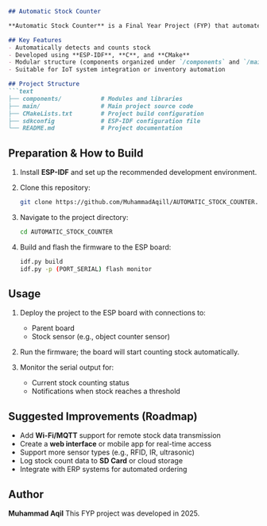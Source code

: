 ````markdown
## Automatic Stock Counter

**Automatic Stock Counter** is a Final Year Project (FYP) that automates the stock counting process using electronics (ESP-IDF microcontroller) with a simple user interface.

## Key Features
- Automatically detects and counts stock  
- Developed using **ESP-IDF**, **C**, and **CMake**  
- Modular structure (components organized under `/components` and `/main`)  
- Suitable for IoT system integration or inventory automation  

## Project Structure
```text
├── components/           # Modules and libraries
├── main/                 # Main project source code
├── CMakeLists.txt        # Project build configuration
├── sdkconfig             # ESP-IDF configuration file
└── README.md             # Project documentation
````

## Preparation & How to Build

1. Install **ESP-IDF** and set up the recommended development environment.
2. Clone this repository:

   ```bash
   git clone https://github.com/MuhammadAqill/AUTOMATIC_STOCK_COUNTER.git
   ```
3. Navigate to the project directory:

   ```bash
   cd AUTOMATIC_STOCK_COUNTER
   ```
4. Build and flash the firmware to the ESP board:

   ```bash
   idf.py build
   idf.py -p (PORT_SERIAL) flash monitor
   ```

## Usage

1. Deploy the project to the ESP board with connections to:

   * Parent board
   * Stock sensor (e.g., object counter sensor)
2. Run the firmware; the board will start counting stock automatically.
3. Monitor the serial output for:

   * Current stock counting status
   * Notifications when stock reaches a threshold

## Suggested Improvements (Roadmap)

* Add **Wi-Fi/MQTT** support for remote stock data transmission
* Create a **web interface** or mobile app for real-time access
* Support more sensor types (e.g., RFID, IR, ultrasonic)
* Log stock count data to **SD Card** or cloud storage
* Integrate with ERP systems for automated ordering

## Author

**Muhammad Aqil**
This FYP project was developed in 2025.
